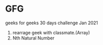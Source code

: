 # GFG 
geeks for geeks 30 days challenge Jan 2021
1. rearrage geek with classmate.(Array)
2. Nth Natural Number

